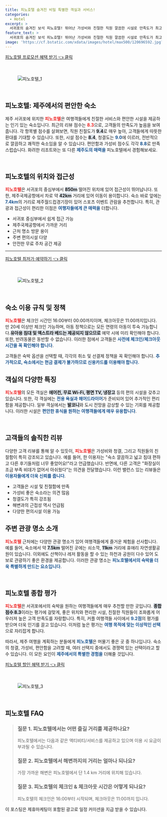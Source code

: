 ```yaml
---
title: 피노호텔 숨겨진 비밀 특별한 객실과 서비스!
categories:
  - Hotel
excerpt: >
  서귀포의 숨겨진 보석 피노호텔! 뛰어난 가성비와 친절한 직원 깔끔한 시설로 만족도가 최고조에 이른 곳. 무료 WiFi와 멋진 뷰로 여행의 행복을 더해보세요!
feature_text: >
  서귀포의 숨겨진 보석 피노호텔! 뛰어난 가성비와 친절한 직원 깔끔한 시설로 만족도가 최고조에 이른 곳. 무료 WiFi와 멋진 뷰로 여행의 행복을 더해보세요!
image: 'https://cf.bstatic.com/xdata/images/hotel/max500/120696592.jpg?k=545bd099390a72586d94965b259beedb67962ba71ec19073f9d022c5c9247ddc&o=&hp=1'
---
```


<p><a class="modoo-button" href="https://tinyurl.com/23qses3u" rel="nofollow noopener">피노호텔 프로모션 혜택 받기 👈 클릭</a></p><br/>
<figure class="image"><img alt="피노호텔_1" src="https://cf.bstatic.com/xdata/images/hotel/max1024x768/120696642.jpg?k=6f8240826a7c672db073d17087ea4bf3e6398913f8d44931749723c9bf3416e4&amp;o=&amp;hp=1"/></figure><br/>

<h2 data-ke-size="size26" id="피노호텔소개">피노호텔: 제주에서의 편안한 숙소</h2>
<p data-ke-size="size16">제주 서귀포에 위치한 <b><span style="color: #ee2323;">피노호텔</span></b>은 여행객들에게 친절한 서비스와 편안한 시설을 제공하는 인기 있는 숙소입니다. 최근의 리뷰 점수는 <b><span style="color: #ee2323;">8.3</span></b>으로, 고객들의 만족도가 높음을 보여줍니다. 각 항목별 점수를 살펴보면, 직원 친절도가 <b><span style="background-color: #21538527;">9.4</span></b>로 매우 높아, 고객들에게 따뜻한 환대를 기대할 수 있습니다. 또한, 시설 점수는 <b><span style="background-color: #21538527;">8.4</span></b>, 청결도는 <b><span style="color: #1a5490;">9.0</span></b>에 이르러, 전반적으로 깔끔하고 쾌적한 숙소임을 알 수 있습니다. 편안함과 가성비 점수도 각각 <b><span style="color: #1a5490;">8.8</span></b>로 만족스럽습니다. 화려한 리조트와는 또 다른 <b><span style="color: #1a5490;">제주도의 매력을</span></b> 피노호텔에서 경험해보세요.</p>
<p data-ke-size="size16"> </p>
<h2 data-ke-size="size23" id="위치접근성">피노호텔의 위치와 접근성</h2>
<p data-ke-size="size16"><b><span style="color: #ee2323;">피노호텔</span></b>은 서귀포의 중심부에서 <b><span style="background-color: #21538527;">850m</span></b> 떨어진 위치에 있어 접근성이 뛰어납니다. 또한, 제주국제공항에서 차로 약 <b><span style="background-color: #21538527;">42km</span></b> 거리에 있어 이동이 용이합니다. 숙소 바로 앞에는 <b><span style="color: #1a5490;">7.4km</span></b>의 거리로 제주월드컵경기장이 있어 스포츠 이벤트 관람을 추천합니다. 특히, 관광과 접근성이 편리한 이점은 <b><span style="color: #1a5490;">여행자들에게 큰 매력을</span></b> 더합니다.</p>
<ul data-ke-list-type="disc" style="list-style-type: disc;">
<li>서귀포 중심부에서 쉽게 접근 가능</li>
<li>제주국제공항에서 가까운 거리</li>
<li>근처 명소 방문 용이</li>
<li>주변 편의시설 다양</li>
<li>안전한 무료 주차 공간 제공</li>
</ul>
<hr contenteditable="false" data-ke-style="style5" data-ke-type="horizontalRule"/>
<p><a class="modoo-button" href="https://tinyurl.com/23qses3u" rel="nofollow noopener">피노호텔 최저가 예약하기 👈 클릭</a></p><br/>
<figure class="image"><img alt="피노호텔_2" src="https://cf.bstatic.com/xdata/images/hotel/max500/120696592.jpg?k=545bd099390a72586d94965b259beedb67962ba71ec19073f9d022c5c9247ddc&amp;o=&amp;hp=1"/></figure><br/>
<h2 data-ke-size="size23" id="이용정책">숙소 이용 규칙 및 정책</h2>
<p data-ke-size="size16"><b><span style="color: #ee2323;">피노호텔</span></b>은 체크인 시간인 16:00부터 00:00까지이며, 체크아웃은 11:00까지입니다. 만 20세 이상만 체크인 가능하며, 아동 정책으로는 모든 연령의 아동이 투숙 가능합니다.<b><span style="background-color: #21538527;">유아용 침대 및 엑스트라 베드는 제공되지 않으므로</span></b> 예약 시에 미리 확인해야 합니다. 또한, 반려동물은 동반할 수 없습니다. 이러한 점에서 고객들은 <b><span style="color: #1a5490;">사전에 체크인/체크아웃 시간을 꼭 확인해야 합니다</span></b>.</p>
<p data-ke-size="size16">고객들은 숙박 옵션을 선택할 때, 각각의 취소 및 선결제 정책을 꼭 확인해야 합니다. <b><span style="color: #1a5490;">추가적으로, 숙소에서는 현금 결제가 불가하므로 신용카드를 이용해야 합니다.</span></b></p>
<h2 data-ke-size="size23" id="객실특징">객실의 다양한 특징</h2>
<p data-ke-size="size16"><b><span style="color: #ee2323;">피노호텔</span></b>의 모든 객실은 <b><span style="background-color: #21538527;">에어컨, 무료 Wi-Fi, 평면 TV, 냉장고</span></b> 등의 편의 시설을 갖추고 있습니다. 또한, 각 객실에는 <b><span style="color: #1a5490;">전용 욕실과 헤어드라이어</span></b>가 준비되어 있어 추가적인 편리함을 제공합니다. 일부 객실에서는 <b><span style="background-color: #21538527;">발코니</span></b>와 도시 전망을 감상할 수 있는 기회를 제공합니다. 이러한 시설은 <b><span style="color: #1a5490;">편안한 휴식을 원하는 여행객들에게 매우 유용합니다</span></b>.</p>
<p data-ke-size="size16"> </p>
<h2 data-ke-size="size23" id="고객리뷰">고객들의 솔직한 리뷰</h2>
<p data-ke-size="size16">다양한 고객 리뷰를 통해 알 수 있듯이, <b><span style="color: #ee2323;">피노호텔</span></b>은 가성비와 청결, 그리고 직원들의 친절함이 특히 강조되고 있습니다. 예를 들어, 한 이용자는 "숙소 깔끔하고 넓고 침대 편하고 다른 후기들처럼 너무 좋았어요!"라고 언급했습니다. 반면에, 다른 고객은 "화장실이 조금 부족 비데가 없어서 아쉬웠다"는 의견을 전달했습니다. 이런 밸런스 있는 리뷰들은 <b><span style="color: #1a5490;">이용자들에게 더욱 신뢰를 줍니다</span></b>.</p>
<ul data-ke-list-type="disc" style="list-style-type: disc;">
<li>고객들은 시설 및 친절함에 만족</li>
<li>가성비 좋은 숙소라는 의견 많음</li>
<li>청결도가 특히 강조됨</li>
<li>해변과의 근접성 역시 언급됨</li>
<li>다양한 편의시설 이용 가능</li>
</ul>
<h2 data-ke-size="size23" id="관광명소">주변 관광 명소 소개</h2>
<p data-ke-size="size16"><b><span style="color: #ee2323;">피노호텔</span></b> 근처에는 다양한 관광 명소가 있어 여행객들에게 즐거운 체험을 선사합니다. 예를 들어, 숙소에서 약 <b><span style="background-color: #21538527;">7.5km</span></b> 떨어진 곳에는 쇠소깍, <b><span style="background-color: #21538527;">11km</span></b> 거리에 휴애리 자연생활공원이 있습니다. 이외에도 산책이나 레저 활동을 할 수 있는 하천과 공원이 다수 있어 도보로 관광하기 좋은 환경을 제공합니다. 이러한 관광 명소는 <b><span style="color: #1a5490;">피노호텔에서의 숙박을 더욱 특별하게 만드는 요소입니다</span></b>.</p>
<p data-ke-size="size16"> </p>
<h2 data-ke-size="size23" id="종합평가">피노호텔 종합 평가</h2>
<p data-ke-size="size16"><b><span style="color: #ee2323;">피노호텔</span></b>은 서귀포에서의 숙박을 원하는 여행객들에게 매우 추천할 만한 곳입니다. <b><span style="background-color: #21538527;">종합 점수 8.3</span></b>이라는 평가에 걸맞게, 좋은 위치와 편리한 시설, 친절한 직원들이 조화롭게 어우러져 높은 고객 만족도를 자랑합니다. 특히, 커플 여행객들 사이에서 <b><span style="color: #1a5490;">9.2점</span></b>의 평가를 받으며 더욱 인기를 끌고 있습니다. 이처럼 높은 평가는 <b><span style="color: #1a5490;">여행 목적에 맞는 이상적인 선택</span></b>으로 자리잡게 합니다.</p>
<p data-ke-size="size16">따라서, 제주 여행을 계획하는 분들에게 <b><span style="color: #1a5490;">피노호텔</span></b>은 머물기 좋은 곳 중 하나입니다. 숙소의 청결, 가성비, 편안함을 고려할 때, 여러 선택지 중에서도 경쟁력 있는 선택이라고 할 수 있습니다. 이 모든 요인이 <b><span style="color: #1a5490;">제주에서의 특별한 경험을</span></b> 더해줄 것입니다.</p>

<p><a class="modoo-button" href="https://tinyurl.com/23qses3u" rel="nofollow noopener">피노호텔 할인 혜택 받기 👈 클릭</a></p><br>

<figure class="image"><img src="https://cf.bstatic.com/xdata/images/hotel/max500/120700481.jpg?k=b28aa6c2ee168b0af41d21aa3337c01fd552a0e98bc80d9c87c0c19ac81171a9&o=&hp=1" alt="피노호텔_3"></figure><br>
<h2 id="피노호텔_FAQ">피노호텔 FAQ</h2>
<div itemscope="" itemtype="https://schema.org/FAQPage"> <blockquote> <div itemscope="" itemprop="mainEntity" itemtype="https://schema.org/Question"> <h3 id="질문_1" itemprop="name">질문 1. 피노호텔에서는 어떤 즐길 거리를 제공하나요?</h3> <div itemscope="" itemprop="acceptedAnswer" itemtype="https://schema.org/Answer"> <span itemprop="text"> <p>피노호텔에서는 다음과 같은 액티비티/서비스를 제공하고 있으며 이용 시 요금이 부과될 수 있습니다.</p> </span> </div> </div> <div itemscope="" itemprop="mainEntity" itemtype="https://schema.org/Question"> <h3 id="질문_2" itemprop="name">질문 2. 피노호텔에서 해변까지의 거리는 얼마나 되나요?</h3> <div itemscope="" itemprop="acceptedAnswer" itemtype="https://schema.org/Answer"> <span itemprop="text"> <p>가장 가까운 해변은 피노호텔에서 단 1.4 km 거리에 위치해 있습니다.</p> </span> </div> </div> <div itemscope="" itemprop="mainEntity" itemtype="https://schema.org/Question"> <h3 id="질문_3" itemprop="name">질문 3. 피노호텔의 체크인 & 체크아웃 시간은 어떻게 되나요?</h3> <div itemscope="" itemprop="acceptedAnswer" itemtype="https://schema.org/Answer"> <span itemprop="text"> <p>피노호텔의 체크인은 16:00부터 시작되며, 체크아웃은 11:00까지 입니다.</p> </span> </div> </div> </blockquote> </div><p>이 포스팅은 제휴마케팅이 포함된 광고로 일정 커미션을 지급 받을 수 있습니다.</p>

